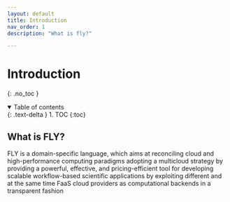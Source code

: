 ```yaml
---
layout: default
title: Introduction
nav_order: 1
description: "What is fly?"

---
```


# Introduction
{: .no_toc }

<details open markdown="block">
    <summary>
        Table of contents
    </summary>
    {: .text-delta }
    1. TOC
    {:toc}
</details>

## What is FLY?

FLY is a domain-specific language, which aims at reconciling cloud and high-performance computing paradigms adopting a multicloud strategy by providing a powerful, effective, and pricing-efficient tool for developing scalable workflow-based scientific applications by exploiting different and at the same time FaaS cloud providers as computational backends in a transparent fashion
